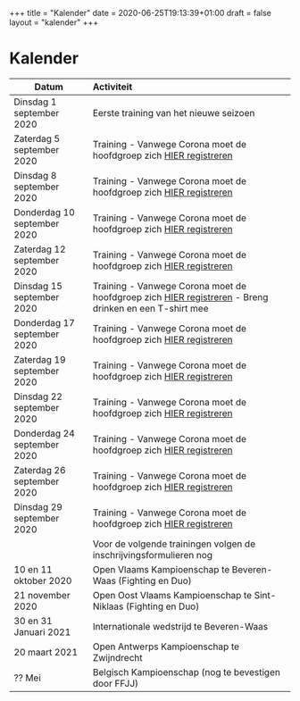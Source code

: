 +++
title = "Kalender"
date = 2020-06-25T19:13:39+01:00
draft = false
layout = "kalender"
+++
# Kalender
| Datum                                     | Activiteit                                                                                       |
| ------------------------------------------|:-------------------------------------------------------------------------------------------------|
| Dinsdag 1 september 2020                  | Eerste training van het nieuwe seizoen                                                           | 
| Zaterdag 5 september 2020                 | Training - Vanwege Corona moet de hoofdgroep zich [HIER registreren](https://forms.gle/gcwDFRwcsicyNF3V6) | 
| Dinsdag 8 september 2020                  | Training - Vanwege Corona moet de hoofdgroep zich [HIER registreren](https://forms.gle/EGZce8hJmTsPQFbn8)  | 
| Donderdag 10 september 2020               | Training - Vanwege Corona moet de hoofdgroep zich [HIER registreren](https://forms.gle/Z3GJtse21a8RccKs9)  | 
| Zaterdag 12 september 2020                | Training - Vanwege Corona moet de hoofdgroep zich [HIER registreren](https://forms.gle/VG1rPw5mDe7kbddX8) | 
| Dinsdag 15 september 2020                 | Training - Vanwege Corona moet de hoofdgroep zich [HIER registreren](https://forms.gle/2NqLKSZ3ojbXxq4fA) - Breng drinken en een T-shirt mee  | 
| Donderdag 17 september 2020               | Training - Vanwege Corona moet de hoofdgroep zich [HIER registreren](https://forms.gle/VssF5jJcX7VWKgLSA)  | 
| Zaterdag 19 september 2020                | Training - Vanwege Corona moet de hoofdgroep zich [HIER registreren](https://forms.gle/TdnNwmnHfBapMsRD8) | 
| Dinsdag 22 september 2020                 | Training - Vanwege Corona moet de hoofdgroep zich [HIER registreren](https://docs.google.com/forms/d/e/1FAIpQLSeWYeaCyswSryW3ORVSVWcw4vfj9pJykSa1CsZaSqZgZjvNqg/viewform?usp=sf_link)  | 
| Donderdag 24 september 2020               | Training - Vanwege Corona moet de hoofdgroep zich [HIER registreren](https://forms.gle/MitfUPsmkNTZjLRT6)  | 
| Zaterdag 26 september 2020                | Training - Vanwege Corona moet de hoofdgroep zich [HIER registreren](https://forms.gle/mbonHanhV2W3og8B7) | 
| Dinsdag 29 september 2020                 | Training - Vanwege Corona moet de hoofdgroep zich [HIER registreren](https://forms.gle/XCRbhefXW3YkGcuQA) |
||Voor de volgende trainingen volgen de inschrijvingsformulieren nog|
|10 en 11 oktober 2020                      | Open Vlaams Kampioenschap te Beveren-Waas (Fighting en Duo)                                      |
|21 november 2020                           | Open Oost Vlaams Kampioenschap te Sint-Niklaas (Fighting en Duo)                                 |
|30 en 31 Januari 2021                      | Internationale wedstrijd te Beveren-Waas                                                         |
|20 maart 2021                              | Open Antwerps Kampioenschap te Zwijndrecht                                                       |
|?? Mei                                     | Belgisch Kampioenschap (nog te bevestigen door FFJJ)                                             |